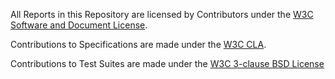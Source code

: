 All Reports in this Repository are licensed by Contributors
under the
[W3C Software and Document License](https://www.w3.org/Consortium/Legal/2023/software-license).

Contributions to Specifications are made under the
[W3C CLA](https://www.w3.org/community/about/agreements/cla/).

Contributions to Test Suites are made under the
[W3C 3-clause BSD License](https://www.w3.org/Consortium/Legal/2008/03-bsd-license.html)

